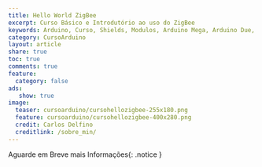 ```yaml
---
title: Hello World ZigBee
excerpt: Curso Básico e Introdutório ao uso do ZigBee
keywords: Arduino, Curso, Shields, Modulos, Arduino Mega, Arduino Due, Arduino Uno, ZigBee, 802.15.4, 802.11, WiFi, Wireless
category: CursoArduino
layout: article
share: true
toc: true
comments: true
feature:
  category: false
ads:
   show: true
image:
  teaser: cursoarduino/cursohellozigbee-255x180.png
  feature: cursoarduino/cursohellozigbee-400x280.png
  credit: Carlos Delfino 
  creditlink: /sobre_min/
---
```

Aguarde em Breve mais Informações{: .notice }
